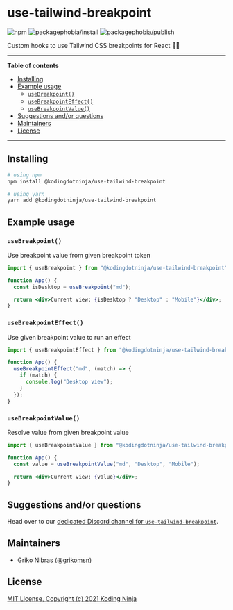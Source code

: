 <!-- markdownlint-disable MD033 MD036 MD041 -->

# use-tailwind-breakpoint

![npm](https://badgen.net/npm/v/@kodingdotninja/use-tailwind-breakpoint)
![packagephobia/install](https://badgen.net/packagephobia/install/@kodingdotninja/use-tailwind-breakpoint)
![packagephobia/publish](https://badgen.net/packagephobia/publish/@kodingdotninja/use-tailwind-breakpoint)

Custom hooks to use Tailwind CSS breakpoints for React 🎐🔨

---

**Table of contents**

- [Installing](#installing)
- [Example usage](#example-usage)
  - [`useBreakpoint()`](#usebreakpoint)
  - [`useBreakpointEffect()`](#usebreakpointeffect)
  - [`useBreakpointValue()`](#usebreakpointvalue)
- [Suggestions and/or questions](#suggestions-andor-questions)
- [Maintainers](#maintainers)
- [License](#license)

---

## Installing

```sh
# using npm
npm install @kodingdotninja/use-tailwind-breakpoint

# using yarn
yarn add @kodingdotninja/use-tailwind-breakpoint
```

## Example usage

### `useBreakpoint()`

Use breakpoint value from given breakpoint token

```jsx
import { useBreakpoint } from "@kodingdotninja/use-tailwind-breakpoint";

function App() {
  const isDesktop = useBreakpoint("md");

  return <div>Current view: {isDesktop ? "Desktop" : "Mobile"}</div>;
}
```

### `useBreakpointEffect()`

Use given breakpoint value to run an effect

```jsx
import { useBreakpointEffect } from "@kodingdotninja/use-tailwind-breakpoint";

function App() {
  useBreakpointEffect("md", (match) => {
    if (match) {
      console.log("Desktop view");
    }
  });
}
```

### `useBreakpointValue()`

Resolve value from given breakpoint value

```jsx
import { useBreakpointValue } from "@kodingdotninja/use-tailwind-breakpoint";

function App() {
  const value = useBreakpointValue("md", "Desktop", "Mobile");

  return <div>Current view: {value}</div>;
}
```

## Suggestions and/or questions

Head over to our [dedicated Discord channel for `use-tailwind-breakpoint`](https://discord.gg/Zrfr7VqtpR).

## Maintainers

- Griko Nibras ([@grikomsn](https://github.com/grikomsn))

## License

[MIT License, Copyright (c) 2021 Koding Ninja](./LICENSE)
